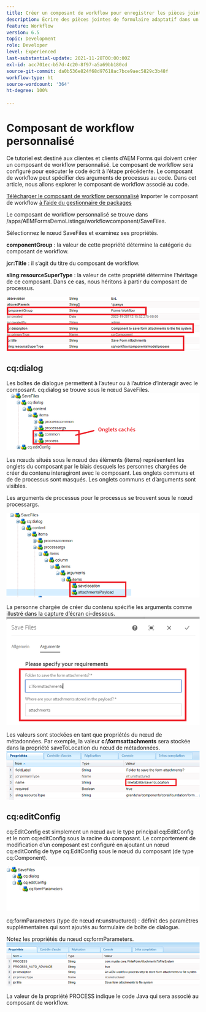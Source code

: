```yaml
---
title: Créer un composant de workflow pour enregistrer les pièces jointes de formulaire dans le système de fichiers
description: Écrire des pièces jointes de formulaire adaptatif dans un système de fichiers à l’aide d’un composant de workflow personnalisé
feature: Workflow
version: 6.5
topic: Development
role: Developer
level: Experienced
last-substantial-update: 2021-11-28T00:00:00Z
exl-id: acc701ec-b57d-4c20-8f97-a5a69bb180cd
source-git-commit: da0b536e824f68d97618ac7bce9aec5829c3b48f
workflow-type: ht
source-wordcount: '364'
ht-degree: 100%

---
```


# Composant de workflow personnalisé

Ce tutoriel est destiné aux clientes et clients d’AEM Forms qui doivent créer un composant de workflow personnalisé. Le composant de workflow sera configuré pour exécuter le code écrit à l’étape précédente. Le composant de workflow peut spécifier des arguments de processus au code. Dans cet article, nous allons explorer le composant de workflow associé au code.


[Télécharger le composant de workflow personnalisé](assets/saveFiles.zip)
Importer le composant de workflow [à l’aide du gestionnaire de packages](http://localhost:4502/crx/packmgr/index.jsp)

Le composant de workflow personnalisé se trouve dans /apps/AEMFormsDemoListings/workflowcomponent/SaveFiles.

Sélectionnez le nœud SaveFiles et examinez ses propriétés.

**componentGroup** : la valeur de cette propriété détermine la catégorie du composant de workflow.

**jcr:Title** : il s’agit du titre du composant de workflow.

**sling:resourceSuperType** : la valeur de cette propriété détermine l’héritage de ce composant. Dans ce cas, nous héritons à partir du composant de processus.


![component-properties](assets/component-properties1.png)

## cq:dialog

Les boîtes de dialogue permettent à l’auteur ou à l’autrice d’interagir avec le composant. cq:dialog se trouve sous le nœud SaveFiles.
![cq-dialog](assets/cq-dialog.png)

Les nœuds situés sous le nœud des éléments (items) représentent les onglets du composant par le biais desquels les personnes chargées de créer du contenu interagiront avec le composant. Les onglets communs et de de processus sont masqués. Les onglets communs et d’arguments sont visibles.

Les arguments de processus pour le processus se trouvent sous le nœud processargs.

![process-args](assets/process-arguments.png)

La personne chargée de créer du contenu spécifie les arguments comme illustré dans la capture d’écran ci-dessous.
![workflow-component](assets/custom-workflow-component.png)

Les valeurs sont stockées en tant que propriétés du nœud de métadonnées. Par exemple, la valeur **c:\formsattachments** sera stockée dans la propriété saveToLocation du nœud de métadonnées.
![save-location](assets/save-to-location.png)

## cq:editConfig

cq:EditConfig est simplement un nœud ave le type principal cq:EditConfig et le nom cq:editConfig sous la racine du composant.
Le comportement de modification d’un composant est configuré en ajoutant un nœud cq:editConfig de type cq:EditConfig sous le nœud du composant (de type cq:Component).

![edit-config](assets/cq-edit-config.png)

cq:formParameters (type de nœud nt:unstructured) : définit des paramètres supplémentaires qui sont ajoutés au formulaire de boîte de dialogue.


Notez les propriétés du nœud cq:formParameters.
![from-parameters-properties](assets/form-parameters-properties.png)

La valeur de la propriété PROCESS indique le code Java qui sera associé au composant de workflow.
